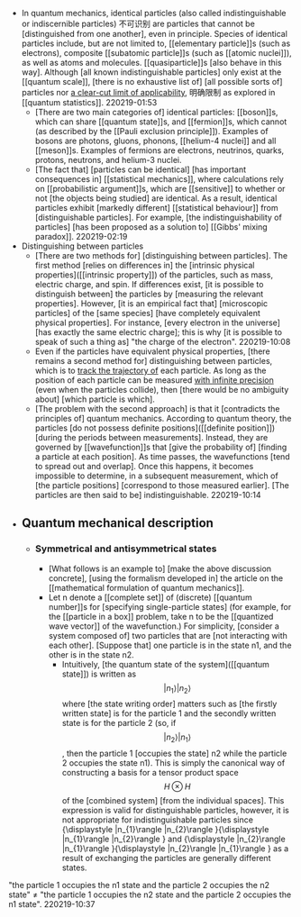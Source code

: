 - In quantum mechanics, identical particles (also called indistinguishable or indiscernible particles) 不可识别 are particles that cannot be [distinguished from one another], even in principle. Species of identical particles include, but are not limited to, [[elementary particle]]s (such as electrons), composite [[subatomic particle]]s (such as [[atomic nuclei]]), as well as atoms and molecules. [[quasiparticle]]s [also behave in this way]. Although [all known indistinguishable particles] only exist at the [[quantum scale]], [there is no exhaustive list of] [all possible sorts of] particles nor [a clear-cut limit of applicability](((7FoQpbZ6I))), 明确限制 as explored in [[quantum statistics]].
220219-01:53
    - [There are two main categories of] identical particles: [[boson]]s, which can share [[quantum state]]s, and [[fermion]]s, which cannot (as described by the [[Pauli exclusion principle]]). Examples of bosons are photons, gluons, phonons, [[helium-4 nuclei]] and all [[meson]]s. Examples of fermions are electrons, neutrinos, quarks, protons, neutrons, and helium-3 nuclei.
    - [The fact that] [particles can be identical] [has important consequences in] [[statistical mechanics]], where calculations rely on [[probabilistic argument]]s, which are [[sensitive]] to whether or not [the objects being studied] are identical. As a result, identical particles exhibit [markedly different] [[statistical behaviour]] from [distinguishable particles]. For example, [the indistinguishability of particles] [has been proposed as a solution to] [[Gibbs' mixing paradox]].
220219-02:19
- Distinguishing between particles
    - [There are two methods for] [distinguishing between particles]. The first method [relies on differences in] the [intrinsic physical properties]([[intrinsic property]]) of the particles, such as mass, electric charge, and spin. If differences exist, [it is possible to distinguish between] the particles by [measuring the relevant properties]. However, [it is an empirical fact that] [microscopic particles] of the [same species] [have completely equivalent physical properties]. For instance, [every electron in the universe] [has exactly the same electric charge]; this is why [it is possible to speak of such a thing as] "the charge of the electron".
220219-10:08
    - Even if the particles have equivalent physical properties, [there remains a second method for] distinguishing between particles, which is to [track the trajectory of](((b00x-cUhS))) each particle. As long as the position of each particle can be measured [with infinite precision](((QDTGANrfP))) (even when the particles collide), then [there would be no ambiguity about] [which particle is which].
    - [The problem with the second approach] is that it [contradicts the principles of] quantum mechanics. According to quantum theory, the particles [do not possess definite positions]([[definite position]]) [during the periods between measurements]. Instead, they are governed by [[wavefunction]]s that [give the probability of] [finding a particle at each position]. As time passes, the wavefunctions [tend to spread out and overlap]. Once this happens, it becomes impossible to determine, in a subsequent measurement, which of [the particle positions] [correspond to those measured earlier]. [The particles are then said to be] indistinguishable.
220219-10:14
- ## Quantum mechanical description
    - ### Symmetrical and antisymmetrical states
        - [What follows is an example to] [make the above discussion concrete], [using the formalism developed in] the article on the [[mathematical formulation of quantum mechanics]].
        - Let n denote a [[complete set]] of (discrete) [[quantum number]]s for [specifying single-particle states] (for example, for the [[particle in a box]] problem, take n to be the [[quantized wave vector]] of the wavefunction.) For simplicity, [consider a system composed of] two particles that are [not interacting with each other]. [Suppose that] one particle is in the state n1, and the other is in the state n2. 
            - Intuitively, [the quantum state of the system]([[quantum state]]) is written as $${\displaystyle |n_{1}\rangle |n_{2}\rangle }$$ where [the state writing order] matters such as [the firstly written state] is for the particle 1 and the secondly written state is for the particle 2 (so, if $${\displaystyle |n_{2}\rangle |n_{1}\rangle }$$, then the particle 1 [occupies the state] n2 while the particle 2 occupies the state n1). This is simply the canonical way of constructing a basis for a tensor product space $$H\otimes H$$ of the [combined system] [from the individual spaces]. This expression is valid for distinguishable particles, however, it is not appropriate for indistinguishable particles since {\displaystyle |n_{1}\rangle |n_{2}\rangle }{\displaystyle |n_{1}\rangle |n_{2}\rangle } and {\displaystyle |n_{2}\rangle |n_{1}\rangle }{\displaystyle |n_{2}\rangle |n_{1}\rangle } as a result of exchanging the particles are generally different states.

"the particle 1 occupies the n1 state and the particle 2 occupies the n2 state" ≠ "the particle 1 occupies the n2 state and the particle 2 occupies the n1 state".
220219-10:37
